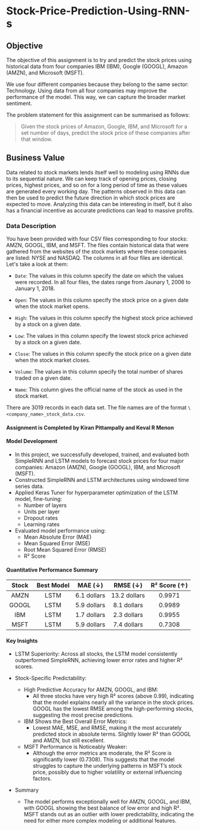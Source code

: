# Stock-Price-Prediction-Using-RNN-s

## Objective
The objective of this assignment is to try and predict the stock prices using historical data from four companies IBM (IBM), Google (GOOGL), Amazon (AMZN), and Microsoft (MSFT).

We use four different companies because they belong to the same sector: Technology. Using data from all four companies may improve the performance of the model. This way, we can capture the broader market sentiment.

The problem statement for this assignment can be summarised as follows:

> Given the stock prices of Amazon, Google, IBM, and Microsoft for a set number of days, predict the stock price of these companies after that window.

## Business Value
Data related to stock markets lends itself well to modeling using RNNs due to its sequential nature. We can keep track of opening prices, closing prices, highest prices, and so on for a long period of time as these values are generated every working day. The patterns observed in this data can then be used to predict the future direction in which stock prices are expected to move. Analyzing this data can be interesting in itself, but it also has a financial incentive as accurate predictions can lead to massive profits.

### **Data Description**
You have been provided with four CSV files corresponding to four stocks: AMZN, GOOGL, IBM, and MSFT. The files contain historical data that were gathered from the websites of the stock markets where these companies are listed: NYSE and NASDAQ. The columns in all four files are identical. Let's take a look at them:

- `Date`: The values in this column specify the date on which the values were recorded. In all four files, the dates range from Jaunary 1, 2006 to January 1, 2018.

- `Open`: The values in this column specify the stock price on a given date when the stock market opens.

- `High`: The values in this column specify the highest stock price achieved by a stock on a given date.

- `Low`: The values in this column specify the lowest stock price achieved by a stock on a given date.

- `Close`: The values in this column specify the stock price on a given date when the stock market closes.

- `Volume`: The values in this column specify the total number of shares traded on a given date.

- `Name`: This column gives the official name of the stock as used in the stock market.

There are 3019 records in each data set. The file names are of the format `\<company_name>_stock_data.csv`.
#### Assignment is Completed by Kiran Pittampally and Keval R Menon

#### Model Development
- In this project, we successfully developed, trained, and evaluated both SimpleRNN and LSTM models to forecast stock prices for four major companies: Amazon (AMZN), Google (GOOGL), IBM, and Microsoft (MSFT).
- Constructed SimpleRNN and LSTM architectures using windowed time series data.
- Applied Keras Tuner for hyperparameter optimization of the LSTM model, fine-tuning:
    - Number of layers
    - Units per layer
    - Dropout rates
    - Learning rates
- Evaluated model performance using:
    - Mean Absolute Error (MAE)
    - Mean Squared Error (MSE)
    - Root Mean Squared Error (RMSE)
    - R² Score

#### Quantitative Performance Summary
| Stock | Best Model | MAE (↓) | RMSE (↓) | R² Score (↑) |
|:-----:|:----------:|:-------:|:--------:|:------------:|
| AMZN  | LSTM       | 6.1 dollars | 13.2 dollars | 0.9971 |
| GOOGL | LSTM       | 5.9 dollars | 8.1 dollars | 0.9989 |
| IBM   | LSTM       | 1.7 dollars | 2.3 dollars | 0.9955 |
| MSFT  | LSTM       | 5.9 dollars | 7.4 dollars | 0.7308 |


#### Key Insights
- LSTM Superiority: Across all stocks, the LSTM model consistently outperformed SimpleRNN, achieving lower error rates and higher R² scores.
- Stock-Specific Predictability:
    - High Predictive Accuracy for AMZN, GOOGL, and IBM:
        - All three stocks have very high R² scores (above 0.99), indicating that the model explains nearly all the variance in the stock prices.
        GOOGL has the lowest RMSE among the high-performing stocks, suggesting the most precise predictions.
    - IBM Shows the Best Overall Error Metrics:
       - Lowest MAE, MSE, and RMSE, making it the most accurately predicted stock in absolute terms.
        Slightly lower R² than GOOGL and AMZN, but still excellent.
    - MSFT Performance is Noticeably Weaker:
        - Although the error metrics are moderate, the R² Score is significantly lower (0.7308).
        This suggests that the model struggles to capture the underlying patterns in MSFT’s stock price, possibly due to higher volatility or external influencing factors.

 - Summary
    - The model performs exceptionally well for AMZN, GOOGL, and IBM, with GOOGL showing the best balance of low error and high R².
      MSFT stands out as an outlier with lower predictability, indicating the need for either more complex modeling or additional features.